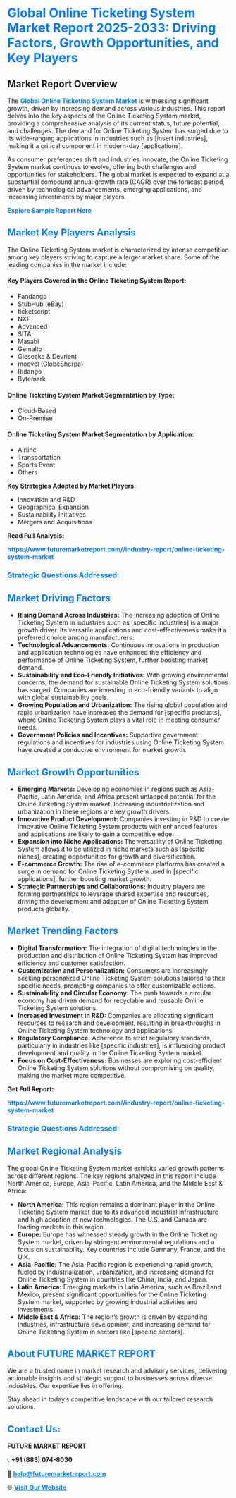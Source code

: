 <h1 style="color: #007BFF;">Global Online Ticketing System Market Report 2025-2033: Driving Factors, Growth Opportunities, and Key Players</h1>

<section id="overview">
<h2>Market Report Overview</h2>
<p>The <a href="https://www.futuremarketreport.com//industry-report/online-ticketing-system-market" style="color: #007BFF; text-decoration: none;"><strong>Global Online Ticketing System Market</strong></a> is witnessing significant growth, driven by increasing demand across various industries. This report delves into the key aspects of the Online Ticketing System market, providing a comprehensive analysis of its current status, future potential, and challenges. The demand for Online Ticketing System has surged due to its wide-ranging applications in industries such as [insert industries], making it a critical component in modern-day [applications].</p>
<p>As consumer preferences shift and industries innovate, the Online Ticketing System market continues to evolve, offering both challenges and opportunities for stakeholders. The global market is expected to expand at a substantial compound annual growth rate (CAGR) over the forecast period, driven by technological advancements, emerging applications, and increasing investments by major players.</p>
</section>

<section id="overview">
<p><a href="https://www.futuremarketreport.com//request-sample/reportId=53293" style="color: #007BFF; text-decoration: none;"><strong>Explore Sample Report Here</strong></a></p>
</section>

<section id="key-players">
<h2 style="color: #007BFF;">Market Key Players Analysis</h2>
<p>The Online Ticketing System market is characterized by intense competition among key players striving to capture a larger market share. Some of the leading companies in the market include:</p>
<h4>Key Players Covered in the Online Ticketing System Report:</h4>
<ul><li>Fandango</li><li>StubHub (eBay)</li><li>ticketscript</li><li>NXP</li><li>Advanced</li><li>SITA</li><li>Masabi</li><li>Gemalto</li><li>Giesecke &amp; Devrient</li><li>moovel (GlobeSherpa)</li><li>Ridango</li><li>Bytemark</li></ul>
<h4>Online Ticketing System Market Segmentation by Type:</h4>
<ul><li>Cloud-Based</li><li>On-Premise</li></ul>

<h4>Online Ticketing System Market Segmentation by Application:</h4>
<ul><li>Airline</li><li>Transportation</li><li>Sports Event</li><li>Others</li></ul>
<p><strong>Key Strategies Adopted by Market Players:</strong></p>
<ul>
<li>Innovation and R&D</li>
<li>Geographical Expansion</li>
<li>Sustainability Initiatives</li>
<li>Mergers and Acquisitions</li>
</ul>
</section>

<section>
<p><strong>Read Full Analysis: </strong></p><a href="https://www.futuremarketreport.com//industry-report/online-ticketing-system-market" style="color: #007BFF; text-decoration: none;"><strong>https://www.futuremarketreport.com//industry-report/online-ticketing-system-market</strong></a>
<h3 style="color: #007BFF;">Strategic Questions Addressed:</h3>
</section>

<section id="driving-factors">
<h2 style="color: #007BFF;">Market Driving Factors</h2>
<ul>
<li><strong>Rising Demand Across Industries:</strong> The increasing adoption of Online Ticketing System in industries such as [specific industries] is a major growth driver. Its versatile applications and cost-effectiveness make it a preferred choice among manufacturers.</li>
<li><strong>Technological Advancements:</strong> Continuous innovations in production and application technologies have enhanced the efficiency and performance of Online Ticketing System, further boosting market demand.</li>
<li><strong>Sustainability and Eco-Friendly Initiatives:</strong> With growing environmental concerns, the demand for sustainable Online Ticketing System solutions has surged. Companies are investing in eco-friendly variants to align with global sustainability goals.</li>
<li><strong>Growing Population and Urbanization:</strong> The rising global population and rapid urbanization have increased the demand for [specific products], where Online Ticketing System plays a vital role in meeting consumer needs.</li>
<li><strong>Government Policies and Incentives:</strong> Supportive government regulations and incentives for industries using Online Ticketing System have created a conducive environment for market growth.</li>
</ul>
</section>

<section id="growth-opportunities">
<h2 style="color: #007BFF;">Market Growth Opportunities</h2>
<ul>
<li><strong>Emerging Markets:</strong> Developing economies in regions such as Asia-Pacific, Latin America, and Africa present untapped potential for the Online Ticketing System market. Increasing industrialization and urbanization in these regions are key growth drivers.</li>
<li><strong>Innovative Product Development:</strong> Companies investing in R&D to create innovative Online Ticketing System products with enhanced features and applications are likely to gain a competitive edge.</li>
<li><strong>Expansion into Niche Applications:</strong> The versatility of Online Ticketing System allows it to be utilized in niche markets such as [specific niches], creating opportunities for growth and diversification.</li>
<li><strong>E-commerce Growth:</strong> The rise of e-commerce platforms has created a surge in demand for Online Ticketing System used in [specific applications], further boosting market growth.</li>
<li><strong>Strategic Partnerships and Collaborations:</strong> Industry players are forming partnerships to leverage shared expertise and resources, driving the development and adoption of Online Ticketing System products globally.</li>
</ul>
</section>

<section id="trending-factors">
<h2 style="color: #007BFF;">Market Trending Factors</h2>
<ul>
<li><strong>Digital Transformation:</strong> The integration of digital technologies in the production and distribution of Online Ticketing System has improved efficiency and customer satisfaction.</li>
<li><strong>Customization and Personalization:</strong> Consumers are increasingly seeking personalized Online Ticketing System solutions tailored to their specific needs, prompting companies to offer customizable options.</li>
<li><strong>Sustainability and Circular Economy:</strong> The push towards a circular economy has driven demand for recyclable and reusable Online Ticketing System solutions.</li>
<li><strong>Increased Investment in R&D:</strong> Companies are allocating significant resources to research and development, resulting in breakthroughs in Online Ticketing System technology and applications.</li>
<li><strong>Regulatory Compliance:</strong> Adherence to strict regulatory standards, particularly in industries like [specific industries], is influencing product development and quality in the Online Ticketing System market.</li>
<li><strong>Focus on Cost-Effectiveness:</strong> Businesses are exploring cost-efficient Online Ticketing System solutions without compromising on quality, making the market more competitive.</li>
</ul>
</section>

<section>
<p><strong>Get Full Report: </strong></p><a href="https://www.futuremarketreport.com//industry-report/online-ticketing-system-market" style="color: #007BFF; text-decoration: none;"><strong>https://www.futuremarketreport.com//industry-report/online-ticketing-system-market</strong></a>
<h3 style="color: #007BFF;">Strategic Questions Addressed:</h3>
</section>


<section id="regional-analysis">
<h2 style="color: #007BFF;">Market Regional Analysis</h2>
<p>The global Online Ticketing System market exhibits varied growth patterns across different regions. The key regions analyzed in this report include North America, Europe, Asia-Pacific, Latin America, and the Middle East & Africa:</p>
<ul>
<li><strong>North America:</strong> This region remains a dominant player in the Online Ticketing System market due to its advanced industrial infrastructure and high adoption of new technologies. The U.S. and Canada are leading markets in this region.</li>
<li><strong>Europe:</strong> Europe has witnessed steady growth in the Online Ticketing System market, driven by stringent environmental regulations and a focus on sustainability. Key countries include Germany, France, and the U.K.</li>
<li><strong>Asia-Pacific:</strong> The Asia-Pacific region is experiencing rapid growth, fueled by industrialization, urbanization, and increasing demand for Online Ticketing System in countries like China, India, and Japan.</li>
<li><strong>Latin America:</strong> Emerging markets in Latin America, such as Brazil and Mexico, present significant opportunities for the Online Ticketing System market, supported by growing industrial activities and investments.</li>
<li><strong>Middle East & Africa:</strong> The region’s growth is driven by expanding industries, infrastructure development, and increasing demand for Online Ticketing System in sectors like [specific sectors].</li>
</ul>
</section>

<footer>
<h2 style="color: #007BFF;">About FUTURE MARKET REPORT</h2>
<p>We are a trusted name in market research and advisory services, delivering actionable insights and strategic support to businesses across diverse industries. Our expertise lies in offering:</p>

<p>Stay ahead in today’s competitive landscape with our tailored research solutions.</p>

<h2 style="color: #007BFF;">Contact Us:</h2>
<p><strong>FUTURE MARKET REPORT</strong></p>
<p>📞 <strong>+91 (883) 074-8030</strong></p>
<p>📧 <strong><a href="mailto:help@futuremarketreport.com" style="color: #007BFF;">help@futuremarketreport.com</a></strong></p>
<p>🌐 <strong><a href="https://www.futuremarketreport.com/" style="color: #007BFF;">Visit Our Website</a></strong></p>
</footer>